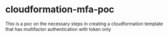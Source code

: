 # cloudformation-mfa-poc
This is a poc on the necessary steps in creating a cloudformation template that has multifactor authentication with token only
